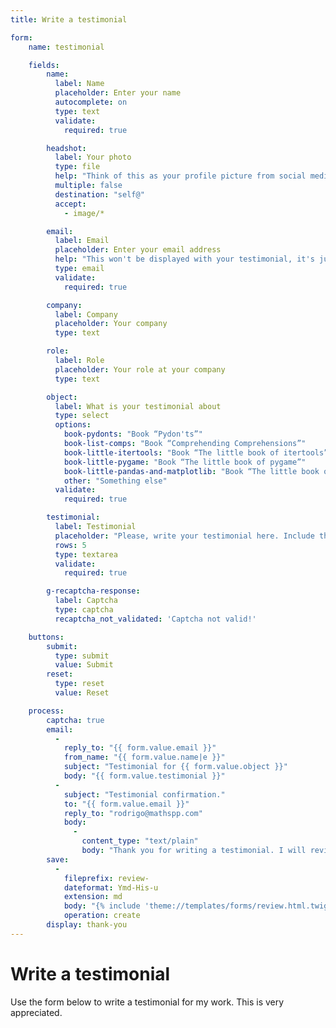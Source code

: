 ```yaml
---
title: Write a testimonial

form:
    name: testimonial

    fields:
        name:
          label: Name
          placeholder: Enter your name
          autocomplete: on
          type: text
          validate:
            required: true

        headshot:
          label: Your photo
          type: file
          help: "Think of this as your profile picture from social media. I'll use it next to the testimonial to make it more personal."
          multiple: false
          destination: "self@"
          accept:
            - image/*

        email:
          label: Email
          placeholder: Enter your email address
          help: "This won't be displayed with your testimonial, it's just to email you a confirmation."
          type: email
          validate:
            required: true

        company:
          label: Company
          placeholder: Your company
          type: text

        role:
          label: Role
          placeholder: Your role at your company
          type: text

        object:
          label: What is your testimonial about
          type: select
          options:
            book-pydonts: "Book “Pydon'ts”"
            book-list-comps: "Book “Comprehending Comprehensions”"
            book-little-itertools: "Book “The little book of itertools”"
            book-little-pygame: "Book “The little book of pygame”"
            book-little-pandas-and-matplotlib: "Book “The little book of pandas & matplotlib”"
            other: "Something else"
          validate:
            required: true

        testimonial:
          label: Testimonial
          placeholder: "Please, write your testimonial here. Include the thing you're reviewing (a book? the newsletter? the blog?) and what you liked about it."
          rows: 5
          type: textarea
          validate:
            required: true

        g-recaptcha-response:
          label: Captcha
          type: captcha
          recaptcha_not_validated: 'Captcha not valid!'

    buttons:
        submit:
          type: submit
          value: Submit
        reset:
          type: reset
          value: Reset

    process:
        captcha: true
        email:
          -
            reply_to: "{{ form.value.email }}"
            from_name: "{{ form.value.name|e }}"
            subject: "Testimonial for {{ form.value.object }}"
            body: "{{ form.value.testimonial }}"
          -
            subject: "Testimonial confirmation."
            to: "{{ form.value.email }}"
            reply_to: "rodrigo@mathspp.com"
            body:
              -
                content_type: "text/plain"
                body: "Thank you for writing a testimonial. I will review it as soon as possible and add it to the testimonials page. If you didn't include your picture in the review you submitted, feel free to reply to this email and attach your picture there. Having a picture, even if it does not look professional, makes the testimonial much more personal – and therefore, valuable."
        save:
          -
            fileprefix: review-
            dateformat: Ymd-His-u
            extension: md
            body: "{% include 'theme://templates/forms/review.html.twig' %}"
            operation: create
        display: thank-you
---
```


# Write a testimonial

Use the form below to write a testimonial for my work.
This is very appreciated.
